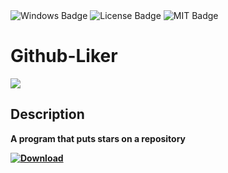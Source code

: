 <div id="badges">
  <img src="https://img.shields.io/badge/Windows-blue?logo=Windows&logoColor=white&style=for-the-badge" alt="Windows Badge"/>
  <img src="https://img.shields.io/badge/License-dark?logo=License&logoColor=white&style=for-the-badge" alt="License Badge"/>
  <img src="https://img.shields.io/badge/MIT-grey?logo=MIT&logoColor=white&style=for-the-badge" alt="MIT Badge"/>
</div>
<h1>Github-Liker</h1>
<p><img src="https://repository-images.githubusercontent.com/592341469/cc1103db-0cbd-478f-a1ac-0032c2bef8f2"/></p>
<h2>Description</h2>
<p><strong>A program that puts stars on a repository</p>
</ol>
<a href="">
<img src="https://img.shields.io/badge/Download-blue?logo=Download&logoColor=white&style=for-the-badge" alt="Download"/>

